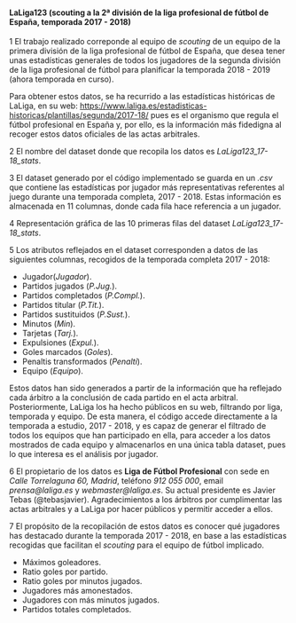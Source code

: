 #### LaLiga123 (scouting a la 2ª división de la liga profesional de fútbol de España, temporada 2017 - 2018)

1
El trabajo realizado correponde al equipo de _scouting_ de un equipo de la primera división de la liga profesional de fútbol de España, que desea tener unas estadísticas generales de todos los jugadores de la segunda división de la liga profesional de fútbol para planificar la temporada 2018 - 2019 (ahora temporada en curso).

Para obtener estos datos, se ha recurrido a las estadísticas históricas de LaLiga, en su web:
https://www.laliga.es/estadisticas-historicas/plantillas/segunda/2017-18/
pues es el organismo que regula el fútbol profesional en España y, por ello, es la información más fidedigna al recoger estos datos oficiales de las actas arbitrales.


2
El nombre del dataset donde que recopila los datos es _LaLiga123_17-18_stats_.


3
El dataset generado por el código implementado se guarda en un _.csv_ que contiene las estadísticas por jugador más representativas referentes al juego durante una temporada completa, 2017 - 2018. Estas información es almacenada en 11 columnas, donde cada fila hace referencia a un jugador.


4
Representación gráfica de las 10 primeras filas del dataset _LaLiga123_17-18_stats_.


5
Los atributos reflejados en el dataset corresponden a datos de las siguientes columnas, recogidos de la temporada completa 2017 - 2018:

- Jugador(_Jugador_).
- Partidos jugados (_P.Jug._).
- Partidos completados (_P.Compl._).
- Partidos titular (_P.Tit._).
- Partidos sustituidos (_P.Sust._).
- Minutos (_Min_).
- Tarjetas (_Tarj._).
- Expulsiones (_Expul._).
- Goles marcados (_Goles_).
- Penaltis transformados (_Penalti_).
- Equipo (_Equipo_).

Estos datos han sido generados a partir de la información que ha reflejado cada árbitro a la conclusión de cada partido en el acta arbitral. Posteriormente, LaLiga los ha hecho públicos en su web, filtrando por liga, temporada y equipo.
De esta manera, el código accede directamente a la temporada a estudio, 2017 - 2018, y es capaz de generar el filtrado de todos los equipos que han participado en ella, para acceder a los datos mostrados de cada equipo y almacenarlos en una única tabla dataset, pues lo que interesa es el análisis por jugador.


6
El propietario de los datos es **Liga de Fútbol Profesional** con sede en _Calle Torrelaguna 60, Madrid_, teléfono _912 055 000_, email _prensa@laliga.es_ y _webmaster@laliga.es_. Su actual presidente es Javier Tebas (@tebasjavier).
Agradecimientos a los árbitros por cumplimentar las actas arbitrales y a LaLiga por hacer públicos y permitir acceder a ellos.


7
El propósito de la recopilación de estos datos es conocer qué jugadores has destacado durante la temporada 2017 - 2018, en base a las estadísticas recogidas que facilitan el _scouting_ para el equipo de fútbol implicado.

- Máximos goleadores.
- Ratio goles por partido.
- Ratio goles por minutos jugados.
- Jugadores más amonestados.
- Jugadores con más minutos jugados.
- Partidos totales completados.
